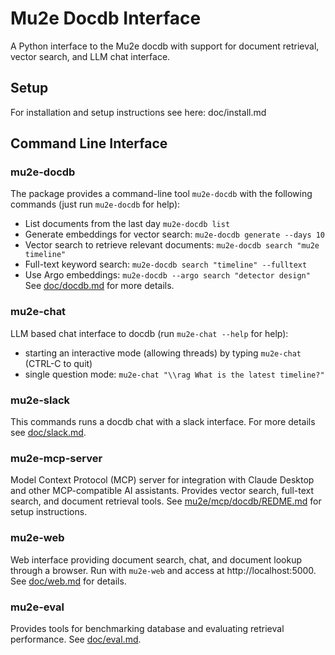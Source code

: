 # Mu2e Docdb Interface

A Python interface to the Mu2e docdb with support for document retrieval, vector search, and LLM chat interface.

## Setup
For installation and setup instructions see here: doc/install.md

## Command Line Interface
### mu2e-docdb
The package provides a command-line tool `mu2e-docdb` with the following commands (just run `mu2e-docdb` for help):
- List documents from the last day `mu2e-docdb list`
- Generate embeddings for vector search: `mu2e-docdb generate --days 10`
- Vector search to retrieve relevant documents: `mu2e-docdb search "mu2e timeline"`
- Full-text keyword search: `mu2e-docdb search "timeline" --fulltext`
- Use Argo embeddings: `mu2e-docdb --argo search "detector design"`
See [doc/docdb.md](doc/docdb.md) for more details.

### mu2e-chat
LLM based chat interface to docdb (run `mu2e-chat --help` for help):
- starting an interactive mode (allowing threads) by typing `mu2e-chat` (CTRL-C to quit)
- single question mode: `mu2e-chat "\\rag What is the latest timeline?"`

### mu2e-slack
This commands runs a docdb chat with a slack interface. For more details see [doc/slack.md](doc/slack.md).

### mu2e-mcp-server
Model Context Protocol (MCP) server for integration with Claude Desktop and other MCP-compatible AI assistants. Provides vector search, full-text search, and document retrieval tools. See [mu2e/mcp/docdb/REDME.md](mu2e/mcp/docdb/REDME.md) for setup instructions.

### mu2e-web
Web interface providing document search, chat, and document lookup through a browser. Run with `mu2e-web` and access at http://localhost:5000. See [doc/web.md](doc/web.md) for details.

### mu2e-eval
Provides tools for benchmarking database and evaluating retrieval performance. See [doc/eval.md](doc/eval.md).
